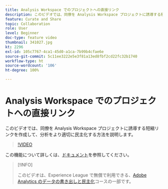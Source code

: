 ```yaml
---
title: Analysis Workspace でのプロジェクトへの直接リンク
description: このビデオでは、同僚を Analysis Workspace プロジェクトに誘導する短縮リンクを作成して、分析をより適切に民主化する方法を説明します。
feature: Curate and Share
topic: Collaboration
role: User
level: Beginner
doc-type: feature video
thumbnail: 341027.jpg
kt: 2296
exl-id: 105c7767-4ca1-45d0-a1ca-7b99b4cfae6e
source-git-commit: 5c11ee3222e5e3f81a13ed8fbf2cd22fc32b1740
workflow-type: ht
source-wordcount: '106'
ht-degree: 100%

---
```


# Analysis Workspace でのプロジェクトへの直接リンク

このビデオでは、同僚を Analysis Workspace プロジェクトに誘導する短縮リンクを作成して、分析をより適切に民主化する方法を説明します。

>[!VIDEO](https://video.tv.adobe.com/v/341027/?quality=12&learn=on)

この機能について詳しくは、[ドキュメント](https://experienceleague.adobe.com/docs/analytics/analyze/analysis-workspace/curate-share/shareable-links.html?lang=ja)を参照してください。

>[!INFO]
>
> このビデオは、Experience League で無償で利用できる、[Adobe Analytics のデータの書き出しと民主化](https://experienceleague.adobe.com/?lang=ja/?recommended=Analytics-A-1-2022.1.democratizing#dashboard/learning)コースの一部です。